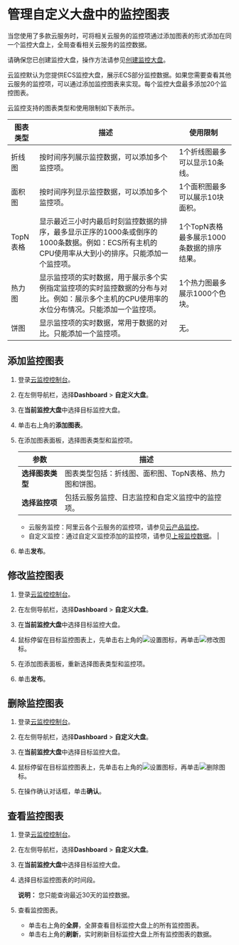 # 管理自定义大盘中的监控图表

当您使用了多款云服务时，可将相关云服务的监控项通过添加图表的形式添加在同一个监控大盘上，全局查看相关云服务的监控数据。

请确保您已创建监控大盘，操作方法请参见[创建监控大盘](/intl.zh-CN/Dashboard/管理自定义监控大盘.md)。

云监控默认为您提供ECS监控大盘，展示ECS部分监控数据。如果您需要查看其他云服务的监控项，可以通过添加监控图表来实现。每个监控大盘最多添加20个监控图表。

云监控支持的图表类型和使用限制如下表所示。

|图表类型|描述|使用限制|
|----|--|----|
|折线图|按时间序列展示监控数据，可以添加多个监控项。|1个折线图最多可以显示10条线。|
|面积图|按时间序列显示监控数据，可以添加多个监控项。|1个面积图最多可以展示10块面积。|
|TopN表格|显示最近三小时内最后时刻监控数据的排序，最多显示正序的1000条或倒序的1000条数据。例如：ECS所有主机的CPU使用率从大到小的排序。只能添加一个监控项。|1个TopN表格最多展示1000条数据的排序结果。|
|热力图|显示监控项的实时数据，用于展示多个实例指定监控项的实时监控数据的分布与对比。例如：展示多个主机的CPU使用率的水位分布情况。只能添加一个监控项。|1个热力图最多展示1000个色块。|
|饼图|显示监控项的实时数据，常用于数据的对比。只能添加一个监控项。|无。|

## 添加监控图表

1.  登录[云监控控制台](https://cms-intl.console.aliyun.com)。

2.  在左侧导航栏，选择**Dashboard** \> **自定义大盘**。

3.  在**当前监控大盘**中选择目标监控大盘。

4.  单击右上角的**添加图表**。

5.  在添加图表面板，选择图表类型和监控项。

    |参数|描述|
    |--|--|
    |**选择图表类型**|图表类型包括：折线图、面积图、TopN表格、热力图和饼图。|
    |**选择监控项**|包括云服务监控、日志监控和自定义监控中的监控项。

    -   云服务监控：阿里云各个云服务的监控项，请参见[云产品监控](/intl.zh-CN/.md)。
    -   自定义监控：通过自定义监控添加的监控项，请参见[上报监控数据](/intl.zh-CN/自定义监控/上报监控数据/概览.md)。 |

6.  单击**发布**。


## 修改监控图表

1.  登录[云监控控制台](https://cms-intl.console.aliyun.com)。

2.  在左侧导航栏，选择**Dashboard** \> **自定义大盘**。

3.  在**当前监控大盘**中选择目标监控大盘。

4.  鼠标停留在目标监控图表上，先单击右上角的![设置](https://static-aliyun-doc.oss-accelerate.aliyuncs.com/assets/img/zh-CN/9870607061/p175261.png)图标，再单击![修改](https://static-aliyun-doc.oss-accelerate.aliyuncs.com/assets/img/zh-CN/0331623061/p175262.png)图标。

5.  在添加图表面板，重新选择图表类型和监控项。

6.  单击**发布**。


## 删除监控图表

1.  登录[云监控控制台](https://cms-intl.console.aliyun.com)。

2.  在左侧导航栏，选择**Dashboard** \> **自定义大盘**。

3.  在**当前监控大盘**中选择目标监控大盘。

4.  鼠标停留在目标监控图表上，先单击右上角的![设置](https://static-aliyun-doc.oss-accelerate.aliyuncs.com/assets/img/zh-CN/9870607061/p175261.png)图标，再单击![删除](https://static-aliyun-doc.oss-accelerate.aliyuncs.com/assets/img/zh-CN/0331623061/p175266.png)图标。

5.  在操作确认对话框，单击**确认**。


## 查看监控图表

1.  登录[云监控控制台](https://cms-intl.console.aliyun.com)。

2.  在左侧导航栏，选择**Dashboard** \> **自定义大盘**。

3.  在**当前监控大盘**中选择目标监控大盘。

4.  选择目标监控图表的时间段。

    **说明：** 您只能查询最近30天的监控数据。

5.  查看监控图表。

    -   单击右上角的**全屏**，全屏查看目标监控大盘上的所有监控图表。
    -   单击右上角的**刷新**，实时刷新目标监控大盘上所有监控图表的数据。

